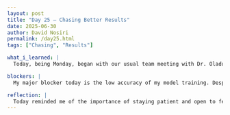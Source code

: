 ```yaml
---
layout: post
title: "Day 25 – Chasing Better Results"
date: 2025-06-30
author: David Nosiri
permalink: /day25.html
tags: ["Chasing", "Results"]

what_i_learned: |
  Today, being Monday, began with our usual team meeting with Dr. Oladunni. During the meeting, he asked each of us to share what we accomplished last week. It was helpful to hear everyone’s updates and see how our individual work connects to the bigger goals of the project. He also gave us corrections and feedback on our briefings, pointing out areas we could improve and clarifying his expectations for the week ahead. After the meeting, I continued working on the new code I started on Friday. I’m currently at the stage where I need to find ways to improve the model’s training accuracy. It’s been challenging so far, and the results aren’t where I want them to be yet. However, I’m staying optimistic and determined to keep testing different approaches until I figure out what works best. Overall, today felt like a focused start to the week, with clear goals and a mindset to keep pushing forward despite the difficulties.

blockers: |
  My major blocker today is the low accuracy of my model training. Despite trying different approaches and adjusting parts of the code, the accuracy is still not improving as much as I hoped. It’s frustrating because I feel like I’m putting in a lot of effort without seeing clear results yet. I know I need to keep testing and maybe look into other techniques or preprocessing steps to help the model learn better. This has been slowing down my progress, but I’m determined to keep working on it until I find a solution.

reflection: |
  Today reminded me of the importance of staying patient and open to feedback. Sharing my progress with Dr. Oladunni and hearing his corrections helped me see where I can improve and what I should focus on this week. Even though working on improving the model’s accuracy has been tough and the results aren’t great yet, I feel motivated to keep trying different methods until I find something that works. It was a challenging start to the week, but I’m grateful for the guidance and I’m determined to keep moving forward.
---
```

